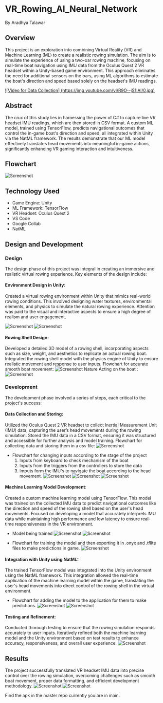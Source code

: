 # VR_Rowing_AI_Neural_Network

By Aradhya Talawar

## Overview
This project is an exploration into combining Virtual Reality (VR) and Machine Learning (ML) to create a realistic rowing simulation. The aim is to simulate the experience of using a two-oar rowing machine, focusing on real-time boat navigation using IMU data from the Oculus Quest 2 VR headset within a Unity-based game environment. This approach eliminates the need for additional sensors on the oars, using ML algorithms to estimate the boat's direction and speed based solely on the headset's IMU readings.

[![Video for Data Collection] (https://img.youtube.com/vi/R9O--jS1IAI/0.jpg)](https://youtu.be/R9O--jS1IAI)

## Abstract
The crux of this study lies in harnessing the power of C# to capture live VR headset IMU readings, which are then stored in CSV format. A custom ML model, trained using TensorFlow, predicts navigational outcomes that control the in-game boat's direction and speed, all integrated within Unity via the NatML framework. The results demonstrate that our ML model effectively translates head movements into meaningful in-game actions, significantly enhancing VR gaming interaction and intuitiveness.

## Flowchart
![Screenshot](ImgUp/Full.png)

## Technology Used
* Game Engine: Unity
* ML Framework: TensorFlow
* VR Headset: Oculus Quest 2
* VS Code
* Google Collab
* NatML


## Design and Development
### Design
The design phase of this project was integral in creating an immersive and realistic virtual rowing experience. Key elements of the design include:

#### Environment Design in Unity:

Created a virtual rowing environment within Unity that mimics real-world rowing conditions. This involved designing water textures, environmental elements, and physics to simulate the natural rowing experience.
Attention was paid to the visual and interactive aspects to ensure a high degree of realism and user engagement.

![Screenshot](ImgUp/Environment.png)
![Screenshot](ImgUp/Environment%202.png)

#### Rowing Shell Design:

Developed a detailed 3D model of a rowing shell, incorporating aspects such as size, weight, and aesthetics to replicate an actual rowing boat.
Integrated the rowing shell model with the physics engine of Unity to ensure realistic movement and response to user inputs.
Flowchart for accurate smooth boat movement:
![Screenshot](ImgUp/SMooth.png)
Nature Acting on the boat :
![Screenshot](ImgUp/mechanics.png)

### Development
The development phase involved a series of steps, each critical to the project's success:

#### Data Collection and Storing:

Utilized the Oculus Quest 2 VR headset to collect Inertial Measurement Unit (IMU) data, capturing the user’s head movements during the rowing simulation.
Stored the IMU data in a CSV format, ensuring it was structured and accessible for further analysis and model training.
Flowchart for collecting data and storing them in a csv file:
![Screenshot](ImgUp/Data%20Collection%20n%20storing.png)

* Flowchart for changing inputs according to the stage of the project
  1. Inputs from keyboard to check mechanism of the boat
  2. Inputs from the triggers from the controllers to store the data
  3. Imputs form the IMU's to navigate the boat according to the head movement.
![Screenshot](ImgUp/Inputs%20Various.png)
![Screenshot](ImgUp/Capturedata.png)
![Screenshot](ImgUp/Data%20being%20saved.png)

#### Machine Learning Model Development:

Created a custom machine learning model using TensorFlow. This model was trained on the collected IMU data to predict navigational outcomes like the direction and speed of the rowing shell based on the user's head movements.
Focused on developing a model that accurately interprets IMU data while maintaining high performance and low latency to ensure real-time responsiveness in the VR environment.

* Model being trained
![Screenshot](ImgUp/Model%20training.png)
![Screenshot](ImgUp/model%20t%20p.png)

* Flowchart for training the model and then exporting it in .onyx and .tflite files to make predictions in game.
![Screenshot](ImgUp/Model%20Training%20and%20Exporting.png)

#### Integration with Unity using NatML:

The trained TensorFlow model was integrated into the Unity environment using the NatML framework.
This integration allowed the real-time application of the machine learning model within the game, translating the user's head movements into direct control of the rowing shell in the virtual environment.

* Flowchart for adding the model to the application for them to make predictions.
![Screenshot](ImgUp/integration.png)
![Screenshot](ImgUp/Predicedata.png)

#### Testing and Refinement:

Conducted thorough testing to ensure that the rowing simulation responds accurately to user inputs.
Iteratively refined both the machine learning model and the Unity environment based on test results to enhance accuracy, responsiveness, and overall user experience.
![Screenshot](ImgUp/Modfel%20res.png)
## Results

The project successfully translated VR headset IMU data into precise control over the rowing simulation, overcoming challenges such as smooth boat movement, proper data formatting, and efficient development methodology.
![Screenshot](ImgUp/accuracy.png)
![Screenshot](ImgUp/Outputs%20being%20generated.png)

Find the apk in the master repo currently you are in main.

